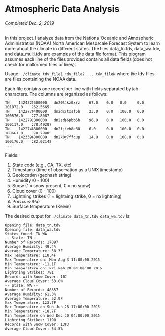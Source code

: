 # Atmospheric Data Analysis
###### _Completed Dec. 2, 2019_

In this project, I analyze data from the National Oceanic and Atmospheric Administration (NOAA) North American Mesoscale Forecast System to learn more about the climate in different states. The files data_tn.tdv, data_wa.tdv, and data_multi.tdv are examples of the data file format. This program assumes each line of the files provided contains all data fields (does not check for malformed files or lines).

Usage: `./climate tdv_file1 tdv_file2 ... tdv_fileN` where the tdv files are files containing the NOAA data.

Each file contains one record per line with fields separated by tab characters. The columns are organized as follows:

```
TN    1424325600000   dn20t1kz0xrz    67.0    0.0   0.0     0.0   101872.0    262.5665
TN    1422770400000   dn2dcstxsf5b    23.0    0.0   100.0   0.0   100576.0    277.8087
TN    1422792000000   dn2sdp6pbb5b    96.0    0.0   100.0   0.0   100117.0    278.49207
TN    1422748800000   dn2fjteh8e80    6.0     0.0   100.0   0.0   100661.0    278.28485
TN    1423396800000   dn2k0y7ffcup    14.0    0.0   100.0   0.0   100176.0    282.02142
...
```

Fields:
1. State code (e.g., CA, TX, etc)
2. Timestamp (time of observation as a UNIX timestamp) 
3. Geolocation (geohash string)
4. Humidity (0 - 100)
5. Snow (1 = snow present, 0 = no snow)
6. Cloud cover (0 - 100)
7. Lightning strikes (1 = lightning strike, 0 = no lightning) 
8. Pressure (Pa)
9. Surface temperature (Kelvin)

The desired output for `./climate data_tn.tdv data_wa.tdv` is:

```
Opening file: data_tn.tdv
Opening file: data_wa.tdv
States found: TN WA
-- State: TN --
Number of Records: 17097
Average Humidity: 49.4%
Average Temperature: 58.3F
Max Temperature: 110.4F
Max Temperature on: Mon Aug 3 11:00:00 2015
Min Temperature: -11.1F
Min Temperature on: Fri Feb 20 04:00:00 2015
Lightning Strikes: 781
Records with Snow Cover: 107
Average Cloud Cover: 53.0%
-- State: WA --
Number of Records: 48357
Average Humidity: 61.3%
Average Temperature: 52.9F
Max Temperature: 125.7F
Max Temperature on Sun Jun 28 17:00:00 2015
Min Temperature: -18.7F
Min Temperature on Wed Dec 30 04:00:00 2015
Lightning Strikes: 1190
Records with Snow Cover: 1383
Average Cloud Cover: 54.5%
```
